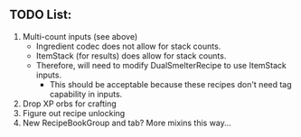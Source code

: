 ## TODO List:

1. Multi-count inputs (see above)
    - Ingredient codec does not allow for stack counts.
    - ItemStack (for results) does allow for stack counts.
    - Therefore, will need to modify DualSmelterRecipe to use ItemStack inputs.
        - This should be acceptable because these recipes don't need tag capability in inputs.
2. Drop XP orbs for crafting
3. Figure out recipe unlocking
4. New RecipeBookGroup and tab? More mixins this way...